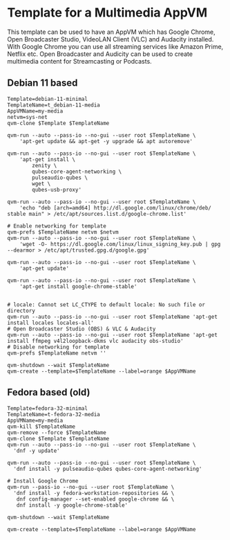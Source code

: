 Template for a Multimedia AppVM
===============================
This template can be used to have an AppVM which has Google Chrome, Open Broadcaster Studio, VideoLAN Client (VLC) and Audacity installed.
With Google Chrome you can use all streaming services like Amazon Prime, Netflix etc.
Open Broadcaster and Audicity can be used to create multimedia content for Streamcasting or Podcasts.

## Debian 11 based
```
Template=debian-11-minimal
TemplateName=t_debian-11-media
AppVMName=my-media
netvm=sys-net
qvm-clone $Template $TemplateName

qvm-run --auto --pass-io --no-gui --user root $TemplateName \
	'apt-get update && apt-get -y upgrade && apt autoremove'

qvm-run --auto --pass-io --no-gui --user root $TemplateName \
	'apt-get install \
		zenity \
		qubes-core-agent-networking \
		pulseaudio-qubes \
		wget \
		qubes-usb-proxy'

qvm-run --auto --pass-io --no-gui --user root $TemplateName \
	'echo "deb [arch=amd64] http://dl.google.com/linux/chrome/deb/ stable main" > /etc/apt/sources.list.d/google-chrome.list'

# Enable networking for template
qvm-prefs $TemplateName netvm $netvm
qvm-run --auto --pass-io --no-gui --user root $TemplateName \
	'wget -O- https://dl.google.com/linux/linux_signing_key.pub | gpg --dearmor > /etc/apt/trusted.gpg.d/google.gpg'

qvm-run --auto --pass-io --no-gui --user root $TemplateName \
	'apt-get update'

qvm-run --auto --pass-io --no-gui --user root $TemplateName \
	'apt-get install google-chrome-stable'


# locale: Cannot set LC_CTYPE to default locale: No such file or directory
qvm-run --auto --pass-io --no-gui --user root $TemplateName 'apt-get install locales locales-all'
# Open Broadcaster Studio (OBS) & VLC & Audacity
qvm-run --auto --pass-io --no-gui --user root $TemplateName 'apt-get install ffmpeg v4l2loopback-dkms vlc audacity obs-studio'
# Disable networking for template
qvm-prefs $TemplateName netvm ''

qvm-shutdown --wait $TemplateName
qvm-create --template=$TemplateName --label=orange $AppVMName
```

## Fedora based (old)
```
Template=fedora-32-minimal
TemplateName=t-fedora-32-media
AppVMName=my-media
qvm-kill $TemplateName
qvm-remove --force $TemplateName
qvm-clone $Template $TemplateName
qvm-run --auto --pass-io --no-gui --user root $TemplateName \
  'dnf -y update'

qvm-run --auto --pass-io --no-gui --user root $TemplateName \
  'dnf install -y pulseaudio-qubes qubes-core-agent-networking'

# Install Google Chrome
qvm-run --pass-io --no-gui --user root $TemplateName \
  'dnf install -y fedora-workstation-repositories && \
   dnf config-manager --set-enabled google-chrome && \
   dnf install -y google-chrome-stable'

qvm-shutdown --wait $TemplateName

qvm-create --template=$TemplateName --label=orange $AppVMName
```

